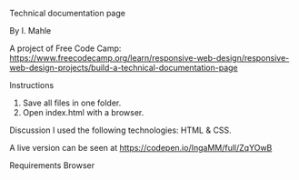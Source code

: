 Technical documentation page

By I. Mahle

A project of Free Code Camp: https://www.freecodecamp.org/learn/responsive-web-design/responsive-web-design-projects/build-a-technical-documentation-page

Instructions

1. Save all files in one folder.
2. Open index.html with a browser.

Discussion
I used the following technologies: HTML & CSS.

A live version can be seen at https://codepen.io/IngaMM/full/ZqYOwB

Requirements
Browser
